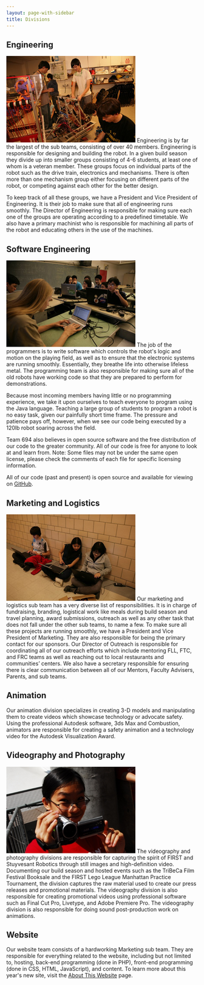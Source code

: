 ```yaml
---
layout: page-with-sidebar
title: Divisions
---
```

## Engineering
<img class="photo-right" src="/img/divisions/engineering2012.jpg">
Engineering is by far the largest of the sub teams, consisting of over 40 members. Engineering is responsible for designing and building the robot. In a given build season they divide up into smaller groups consisting of 4-6 students, at least one of whom is a veteran member. These groups focus on individual parts of the robot such as the drive train, electronics and mechanisms. There is often more than one mechanism group either focusing on different parts of the robot, or competing against each other for the better design.

To keep track of all these groups, we have a President and Vice President of Engineering. It is their job to make sure that all of engineering runs smoothly. The Director of Engineering is responsible for making sure each one of the groups are operating according to a predefined timetable. We also have a primary machinist who is responsible for machining all parts of the robot and educating others in the use of the machines.
 
## Software Engineering
<img class="photo-right" src="/img/divisions/softwareengineering2012.jpg">
The job of the programmers is to write software which controls the robot's logic and motion on the playing field, as well as to ensure that the electronic systems are running smoothly. Essentially, they breathe life into otherwise lifeless metal. The programming team is also responsible for making sure all of the old robots have working code so that they are prepared to perform for demonstrations.

Because most incoming members having little or no programming experience, we take it upon ourselves to teach everyone to program using the Java language. Teaching a large group of students to program a robot is no easy task, given our painfully short time frame. The pressure and patience pays off, however, when we see our code being executed by a 120lb robot soaring across the field.

Team 694 also believes in open source software and the free distribution of our code to the greater community. All of our code is free for anyone to look at and learn from. Note: Some files may not be under the same open license, please check the comments of each file for specific licensing information.

All of our code (past and present) is open source and available for viewing on [GitHub](https://github.com/prog694).

## Marketing and Logistics
<img class="photo-right" src="/img/divisions/marketing2012.jpg">
Our marketing and logistics sub team has a very diverse list of responsibilities. It is in charge of  fundraising, branding, logistical work like meals during build season and travel planning, award submissions, outreach as well as any other task that does not fall under the other sub teams, to name a few. To make sure all these projects are running smoothly, we have a President and Vice President of Marketing. They are also responsible for being the primary contact for our sponsors. Our Director of Outreach is responsible for coordinating all of our outreach efforts which include mentoring FLL, FTC, and FRC teams as well as reaching out to local restaurants and communities’ centers. We also have a secretary responsible for ensuring there is clear communication between all of our Mentors, Faculty Advisers, Parents, and sub teams.

## Animation
Our animation division specializes in creating 3-D models and manipulating them to create videos which showcase technology or advocate safety. Using the professional Autodesk software, 3ds Max and Combustion, animators are responsible for creating a safety animation and a technology video for the Autodesk Visualization Award.

## Videography and Photography
<img class="photo-right" src="/img/divisions/video.jpg">
The videography and photography divisions are responsible for capturing the spirit of FIRST and Stuyvesant Robotics through still images and high-definition video. Documenting our build season and hosted events such as the TriBeCa Film Festival Booksale and the FIRST Lego League Manhattan Practice Tournament, the division captures the raw material used to create our press releases and promotional materials. The videography division is also responsible for creating promotional videos using professional software such as Final Cut Pro, Livetype, and Adobe Premiere Pro. The videography division is also responsible for doing sound post-production work on animations.

## Website
Our website team consists of a hardworking Marketing sub team. They are responsible for everything related to the website, including but not limited to, hosting, back-end programming (done in PHP), front-end programming (done in CSS, HTML, JavaScript), and content. To learn more about this year's new site, visit the [About This Website](/about/website/) page.
